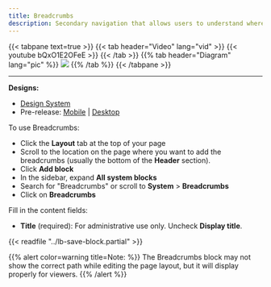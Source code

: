 ```yaml
---
title: Breadcrumbs
description: Secondary navigation that allows users to understand where they are located within a site.
---
```


{{< tabpane text=true >}}
    {{< tab header="Video" lang="vid" >}}
        {{< youtube bQxO1E2OFeE >}}
    {{< /tab >}}
    {{% tab header="Diagram" lang="pic" %}}
![](lb-breadcrumbs-add.png)
    {{% /tab %}}
{{< /tabpane >}}

-----

**Designs:**
- [Design System](../../../../../../assets/img/designs/lb-ui-kit/Breadcrumbs.jpg)
- Pre-release: [Mobile](<../../../../../../assets/img/designs/lb/Breadcrumbs Mobile.png>) | [Desktop](<../../../../../../assets/img/designs/lb/Breadcrumbs Desktop.png>)

To use Breadcrumbs:

- Click the **Layout** tab at the top of your page
- Scroll to the location on the page where you want to add the breadcrumbs (usually the bottom of the **Header** section).
- Click **Add block**
- In the sidebar, expand **All system blocks**
- Search for "Breadcrumbs" or scroll to **System** > **Breadcrumbs**
- Click on **Breadcrumbs**

Fill in the content fields:

- **Title** (required): For administrative use only. Uncheck **Display title**. 

{{< readfile "../lb-save-block.partial" >}}

{{% alert color=warning title=Note: %}}
The Breadcrumbs block may not show the correct path while editing the page layout, but it will display properly for viewers.
{{% /alert %}}

